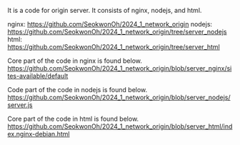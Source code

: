 It is a code for origin server.
It consists of nginx, nodejs, and html.

nginx: https://github.com/SeokwonOh/2024_1_network_origin
nodejs: https://github.com/SeokwonOh/2024_1_network_origin/tree/server_nodejs
html: https://github.com/SeokwonOh/2024_1_network_origin/tree/server_html

Core part of the code in nginx is found below.
https://github.com/SeokwonOh/2024_1_network_origin/blob/server_nginx/sites-available/default

Code part of the code in nodejs is found below.
https://github.com/SeokwonOh/2024_1_network_origin/blob/server_nodejs/server.js

Core part of the code in html is found below.
https://github.com/SeokwonOh/2024_1_network_origin/blob/server_html/index.nginx-debian.html
